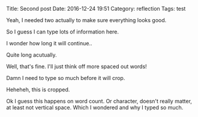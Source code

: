 Title: Second post
Date: 2016-12-24 19:51
Category: reflection
Tags: test

Yeah, I needed two actually to make sure everything looks good.

So I guess I can type lots of information here.

I wonder how long it will continue..

Quite long acutually.

Well, that's fine. I'll just think off more spaced out words!

Damn I need to type so much before it will crop.

Heheheh, this is cropped.

Ok I guess this happens on word count. Or character, doesn't really matter, 
at least not vertical space. Which I wondered and why I typed so much.
